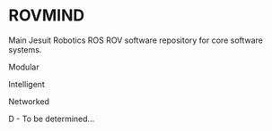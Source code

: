 # ROVMIND
Main Jesuit Robotics ROS ROV software repository for core software systems.

Modular

Intelligent

Networked

D - To be determined...
